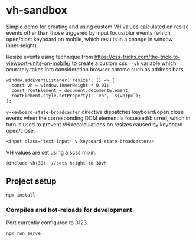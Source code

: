 # vh-sandbox

Simple demo for creating and using custom VH values calculated on resize events other than those triggered by input focus/blur events (which open/clost keyboard on mobile, which results in a change in window innerHeight).

Resize events using technique from https://css-tricks.com/the-trick-to-viewport-units-on-mobile/ to create a custom css `--vh` variable which acurately takes into consideration browser chrome such as address bars. 

```
window.addEventListener('resize', () => {
  const vh = window.innerHeight * 0.01;      
  const rootElement = document.documentElement;
  rootElement.style.setProperty('--vh', `${vh}px`);
);    
```
`v-keyboard-state-broadcaster` directive dispatches keyboard/open close events when the corresponding DOM element is focussed/blurred, which in turn is used to prevent VH recalculations on resizes caused by keyboard open/close. 

```
<input class='text-input' v-keyboard-state-broadcaster/> 
```

VH values are set using a scss mixin.

```
@include vh(30)  //sets height to 30vh
```


## Project setup
```
npm install
```

### Compiles and hot-reloads for development. 
Port currently configured to 3123.
```
npm run serve
```

